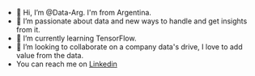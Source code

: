 - 👋 Hi, I’m @Data-Arg. I'm from Argentina.
- 👀 I’m passionate about data and new ways to handle and get insights from it.
- 🌱 I’m currently learning TensorFlow.
- 💞️ I’m looking to collaborate on a company data's drive, I love to add value from the data.
- You can reach me on [Linkedin](https://www.linkedin.com/in/cristianfontana/)

<!---
Data-Arg/Data-Arg is a ✨ special ✨ repository because its `README.md` (this file) appears on your GitHub profile.
You can click the Preview link to take a look at your changes.
--->
